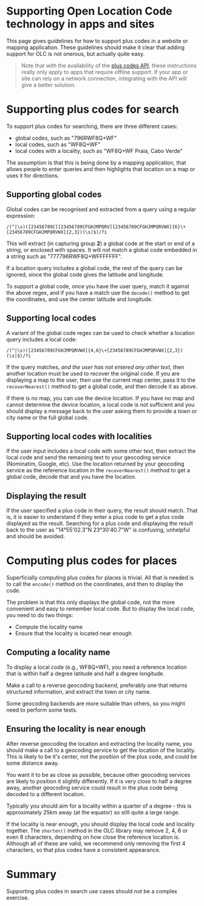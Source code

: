 # Supporting Open Location Code technology in apps and sites

This page gives guidelines for how to support plus codes in a website or mapping application. These guidelines should make it clear that adding support for OLC is not onerous, but actually quite easy.

> Note that with the availability of the [plus codes API](https://github.com/google/open-location-code/wiki/Plus-code-API), these instructions really only apply to apps that require offline support. If your app or site can rely on a network connection, integrating with the API will give a better solution.

# Supporting plus codes for search

To support plus codes for searching, there are three different cases:
* global codes, such as "796RWF8Q+WF"
* local codes, such as "WF8Q+WF"
* local codes with a locality, such as "WF8Q+WF Praia, Cabo Verde"

The assumption is that this is being done by a mapping application, that allows people to enter queries and then highlights that location on a map or uses it for directions.

## Supporting global codes

Global codes can be recognised and extracted from a query using a regular expression:

    /(^|\s)([23456789C][23456789CFGHJMPQRV][23456789CFGHJMPQRVWX]{6}\+[23456789CFGHJMPQRVWX]{2,3})(\s|$)/?i

This will extract (in capturing group **2**) a global code at the start or end of a string, or enclosed with spaces. It will not match a global code embedded in a string such as "777796RWF8Q+WFFFFFFF". 

If a location query includes a global code, the rest of the query can be ignored, since the global code gives the latitude and longitude.

To support a global code, once you have the user query, match it against the above regex, and if you have a match use the `decode()` method to get the coordinates, and use the center latitude and longitude.

## Supporting local codes

A variant of the global code regex can be used to check whether a location query includes a local code:

    /(^|\s)([23456789CFGHJMPQRVWX]{4,6}\+[23456789CFGHJMPQRVWX]{2,3})(\s|$)/?i

If the query matches, *and the user has not entered any other text*, then another location must be used to recover the original code. If you are displaying a map to the user, then use the current map center, pass it to the `recoverNearest()` method to get a global code, and then decode it as above.

If there is no map, you can use the device location. If you have no map and cannot determine the device location, a local code is not sufficient and you should display a message back to the user asking them to provide a town or city name or the full global code.

## Supporting local codes with localities

If the user input includes a local code with some other text, then extract the local code and send the remaining text to your geocoding service (Nominatim, Google, etc). Use the location returned by your geocoding service as the reference location in the `recoverNearest()` method to get a global code, decode that and you have the location.

## Displaying the result

If the user specified a plus code in their query, the result should match. That is, it is easier to understand if they enter a plus code to get a plus code displayed as the result. Searching for a plus code and displaying the result back to the user as "14°55'02.3"N 23°30'40.7"W" is confusing, unhelpful and should be avoided.

# Computing plus codes for places

Superficially computing plus codes for places is trivial. All that is needed is to call the `encode()` method on the coordinates, and then to display the code.

The problem is that this only displays the global code, not the more convenient and easy to remember local code. But to display the local code, you need to do two things:

* Compute the locality name
* Ensure that the locality is located near enough

## Computing a locality name
To display a local code (e.g., WF8Q+WF), you need a reference location that is within half a degree latitude and half a degree longitude.

Make a call to a reverse geocoding backend, preferably one that returns structured information, and extract the town or city name.

Some geocoding backends are more suitable than others, so you might need to perform some tests.

## Ensuring the locality is near enough
After reverse geocoding the location and extracting the locality name, you should make a call to a geocoding service to get the location of the locality. This is likely to be it's center, not the position of the plus code, and could be some distance away.

You want it to be as close as possible, because other geocoding services are likely to position it slightly differently. If it is very close to half a degree away, another geocoding service could result in the plus code being decoded to a different location.

Typically you should aim for a locality within a quarter of a degree - this is approximately 25km away (at the equator) so still quite a large range.

If the locality is near enough, you should display the local code and locality together. The `shorten()` method in the OLC library may remove 2, 4, 6 or even 8 characters, depending on how close the reference location is. Although all of these are valid, we recommend only removing the first 4 characters, so that plus codes have a consistent appearance.

# Summary
Supporting plus codes in search use cases should not be a complex exercise. 